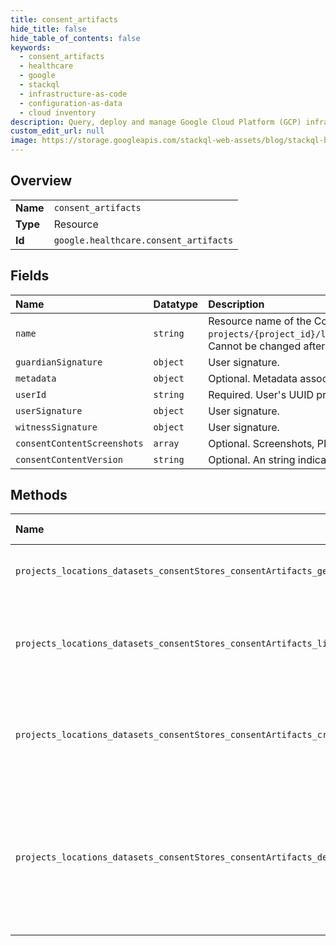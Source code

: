 ```yaml
---
title: consent_artifacts
hide_title: false
hide_table_of_contents: false
keywords:
  - consent_artifacts
  - healthcare
  - google    
  - stackql
  - infrastructure-as-code
  - configuration-as-data
  - cloud inventory
description: Query, deploy and manage Google Cloud Platform (GCP) infrastructure and resources using SQL
custom_edit_url: null
image: https://storage.googleapis.com/stackql-web-assets/blog/stackql-blog-post-featured-image.png
---
```

  
    

## Overview
<table><tbody>
<tr><td><b>Name</b></td><td><code>consent_artifacts</code></td></tr>
<tr><td><b>Type</b></td><td>Resource</td></tr>
<tr><td><b>Id</b></td><td><code>google.healthcare.consent_artifacts</code></td></tr>
</tbody></table>

## Fields
| Name | Datatype | Description |
|:-----|:---------|:------------|
| `name` | `string` | Resource name of the Consent artifact, of the form `projects/{project_id}/locations/{location_id}/datasets/{dataset_id}/consentStores/{consent_store_id}/consentArtifacts/{consent_artifact_id}`. Cannot be changed after creation. |
| `guardianSignature` | `object` | User signature. |
| `metadata` | `object` | Optional. Metadata associated with the Consent artifact. For example, the consent locale or user agent version. |
| `userId` | `string` | Required. User's UUID provided by the client. |
| `userSignature` | `object` | User signature. |
| `witnessSignature` | `object` | User signature. |
| `consentContentScreenshots` | `array` | Optional. Screenshots, PDFs, or other binary information documenting the user's consent. |
| `consentContentVersion` | `string` | Optional. An string indicating the version of the consent information shown to the user. |
## Methods
| Name | Accessible by | Required Params | Description |
|:-----|:--------------|:----------------|:------------|
| `projects_locations_datasets_consentStores_consentArtifacts_get` | `SELECT` | `consentArtifactsId, consentStoresId, datasetsId, locationsId, projectsId` | Gets the specified Consent artifact. |
| `projects_locations_datasets_consentStores_consentArtifacts_list` | `SELECT` | `consentStoresId, datasetsId, locationsId, projectsId` | Lists the Consent artifacts in the specified consent store. |
| `projects_locations_datasets_consentStores_consentArtifacts_create` | `INSERT` | `consentStoresId, datasetsId, locationsId, projectsId` | Creates a new Consent artifact in the parent consent store. |
| `projects_locations_datasets_consentStores_consentArtifacts_delete` | `DELETE` | `consentArtifactsId, consentStoresId, datasetsId, locationsId, projectsId` | Deletes the specified Consent artifact. Fails if the artifact is referenced by the latest revision of any Consent. |
